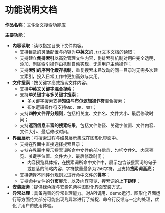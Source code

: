# 功能说明文档

**作品名称**：文件全文搜索功能库

**主要功能**：

* **内容读取**：读取指定目录下文件内容。
  * 支持目录的灵活配置与内容为**中英文**的`.txt`文本文档的读取；
  * 支持建立**倒排索引**以高效管理文件内容，倒排索引机制对用户完全透明，添加、删除索引操作由机制自动实现，无需用户主动操作；
  * 支持**索引的序列化缓存机制**，重复搜索未经改动的同一目录时无需多次建立索引，投入日常工作中更加高效与实用。
* **文件搜索**：按关键字高效搜索文件内容。
  * 支持**中英文关键字混合搜索**；
  * 支持**单关键字与多关键字搜索**；
    * 多关键字搜索支持**短语**与**布尔逻辑操作符**混合搜索；
    * 布尔逻辑操作符支持`AND`、`OR`、`NOT`；
  * 支持**四种文件评分规则**，包括相关度、文件名、文件大小、最后修改时间；
  * 支持**返回信息丰富的搜索结果**，包括文件路径、关键字位置、文件内容、文件大小、最后修改时间。
* **界面展示**：将搜索过程与结果展示集成在图形化界面中。
  * 支持在界面中直接选择搜索目录；
  * 支持在界面中展示搜索词所命中文件的部分信息，包括文件名、内容预览、关键字位置、文件大小、最后修改时间；
    * 内容预览具体指，在搜索词所命中文件中，展示包含该搜索词的句子或段落的简略内容，字符数量最多为256字符，且支持**搜索词高亮**；
  * 支持选择不同评分规则以进行命中文件的**排序**；
  * 支持命中文件的**分页**展示，以及内容预览、搜索词的**上下跳转**；
* **安装服务**：提供绿色版与安装包两种图形化界面安装方式。
* **异常处理**：具备完善的异常处理能力。对API调用、demo运行、图形化界面运行等方面绝大部分可能出现的异常进行了捕捉、命令行反馈与一定的处理，优化了用户的使用体验。